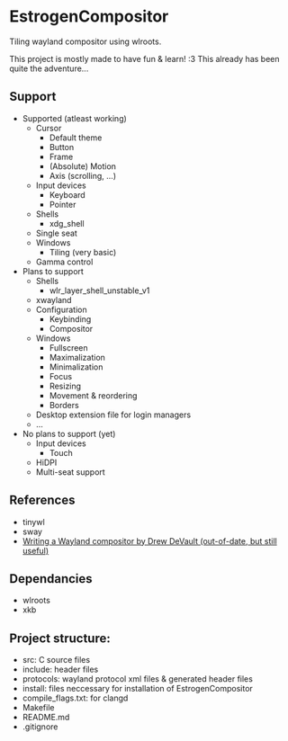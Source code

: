 # EstrogenCompositor

Tiling wayland compositor using wlroots.

This project is mostly made to have fun & learn! :3
This already has been quite the adventure...

## Support

- Supported (atleast working)
  - Cursor
    - Default theme
    - Button
    - Frame
    - (Absolute) Motion
    - Axis (scrolling, …)
  - Input devices
    - Keyboard
    - Pointer
  - Shells
    - xdg_shell
  - Single seat
  - Windows
    - Tiling (very basic)
  - Gamma control
- Plans to support
  - Shells
    - wlr\_layer\_shell\_unstable\_v1
  - xwayland
  - Configuration
    - Keybinding
    - Compositor
  - Windows
    - Fullscreen
    - Maximalization
    - Minimalization
    - Focus
    - Resizing
    - Movement & reordering
    - Borders
  - Desktop extension file for login managers
  - …
- No plans to support (yet)
  - Input devices
    - Touch
  - HiDPI
  - Multi-seat support

## References
- tinywl
- sway
- [Writing a Wayland compositor by Drew DeVault (out-of-date, but still useful)](https://drewdevault.com/2018/02/17/Writing-a-Wayland-compositor-1.html)

## Dependancies
- wlroots
- xkb

## Project structure:
- src: C source files
- include: header files
- protocols: wayland protocol xml files & generated header files
- install: files neccessary for installation of EstrogenCompositor
- compile_flags.txt: for clangd
- Makefile
- README.md
- .gitignore
